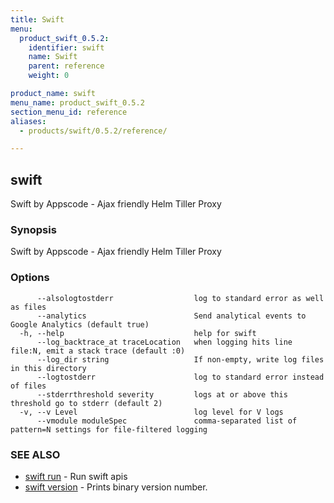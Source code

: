 ```yaml
---
title: Swift
menu:
  product_swift_0.5.2:
    identifier: swift
    name: Swift
    parent: reference
    weight: 0

product_name: swift
menu_name: product_swift_0.5.2
section_menu_id: reference
aliases:
  - products/swift/0.5.2/reference/

---
```

## swift

Swift by Appscode - Ajax friendly Helm Tiller Proxy

### Synopsis


Swift by Appscode - Ajax friendly Helm Tiller Proxy

### Options

```
      --alsologtostderr                  log to standard error as well as files
      --analytics                        Send analytical events to Google Analytics (default true)
  -h, --help                             help for swift
      --log_backtrace_at traceLocation   when logging hits line file:N, emit a stack trace (default :0)
      --log_dir string                   If non-empty, write log files in this directory
      --logtostderr                      log to standard error instead of files
      --stderrthreshold severity         logs at or above this threshold go to stderr (default 2)
  -v, --v Level                          log level for V logs
      --vmodule moduleSpec               comma-separated list of pattern=N settings for file-filtered logging
```

### SEE ALSO
* [swift run](/docs/reference/swift_run.md)	 - Run swift apis
* [swift version](/docs/reference/swift_version.md)	 - Prints binary version number.

